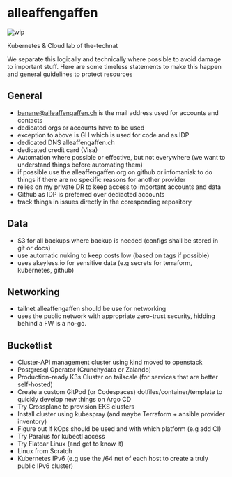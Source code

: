 # alleaffengaffen

![wip](https://img.shields.io/badge/Status-Work%20in%20Progress-important)

Kubernetes & Cloud lab of the-technat

We separate this logically and technically where possible to avoid damage to important stuff. Here are some timeless statements to make this happen and general guidelines to protect resources

## General
- banane@alleaffengaffen.ch is the mail address used for accounts and contacts
- dedicated orgs or accounts have to be used
- exception to above is GH which is used for code and as IDP 
- dedicated DNS alleaffengaffen.ch
- dedicated credit card (Visa) 
- Automation where possible or effective, but not everywhere (we want to understand things before automating them)
- if possible use the alleaffengaffen org on github or infomaniak to do things if there are no specific reasons for another provider
- relies on my private DR to keep access to important accounts and data
- Github as IDP is preferred over dediacted accounts
- track things in issues directly in the coresponding repository

## Data
- S3 for all backups where backup is needed (configs shall be stored in git or docs)
- use automatic nuking to keep costs low (based on tags if possible)
- uses akeyless.io for sensitive data (e.g secrets for terraform, kubernetes, github) 

## Networking
- tailnet alleaffengaffen should be use for networking
- uses the public network with appropriate zero-trust security, hidding behind a FW is a no-go.

## Bucketlist

- Cluster-API management cluster using kind moved to openstack
- Postgresql Operator (Crunchydata or Zalando)
- Production-ready K3s Cluster on tailscale (for services that are better self-hosted)
- Create a custom GitPod (or Codespaces) dotfiles/container/template to quickly develop new things on Argo CD
- Try Crossplane to provision EKS clusters
- Install cluster using kubespray (and maybe Terraform + ansible provider inventory)
- Figure out if kOps should be used and with which platform (e.g add CI)
- Try Paralus for kubectl access
- Try Flatcar Linux (and get to know it)
- Linux from Scratch
- Kubernetes IPv6 (e.g use the /64 net of each host to create a truly public IPv6 cluster)

